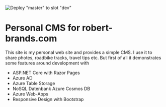 ![Deploy "master" to slot "dev"](https://github.com/rbrands/robert-brands-com/workflows/Deploy%20%22master%22%20to%20slot%20%22dev%22/badge.svg)

# Personal CMS for robert-brands.com

This site is my personal web site and provides a simple CMS. I use it to share photes, roadbike tracks, travel tips etc. But first of all it demonstrates some features around development with 

- ASP.NET Core with Razor Pages
- Azure AD
- Azure Table Storage
- NoSQL Datenbank Azure Cosmos DB
- Azure Web-Apps
- Responsive Design with Bootstrap


